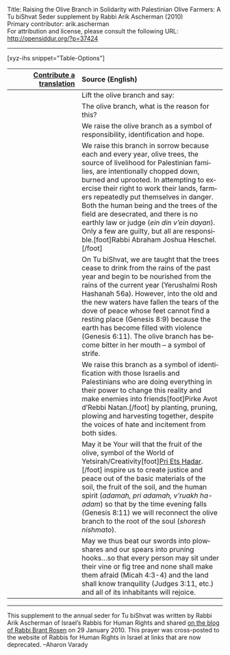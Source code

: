 <html>
<head></head>
<body>
Title: Raising the Olive Branch in Solidarity with Palestinian Olive Farmers: A Tu biShvat Seder supplement by Rabbi Arik Ascherman (2010)<br />
Primary contributor: arik.ascherman<br />
For attribution and license, please consult the following URL: <a href="http://opensiddur.org/?p=37424">http://opensiddur.org/?p=37424</a>
<p />
<hr />

[xyz-ihs snippet="Table-Options"]<table style="margin-left: auto; margin-right: auto;" class="draggable">
<thead><tr><th id="x" style="text-align: right;"><a href="/translate/" target="_blank" rel="noopener">Contribute a translation</a></th><th style="text-align: left;">Source (English)</th></tr></thead>
<tbody>
<tr><td style="vertical-align:top;" width="33%">
<div class="liturgy" lang="he">

</span></div></td>
 
<td style="vertical-align:top;">
<div class="english" lang="en">
<span class="instruction">Lift the olive branch and say:</span>
</div></td></tr>


<tr><td style="vertical-align:top;">
<div class="liturgy" lang="he">

</span></div></td>
 
<td style="vertical-align:top;">
<div class="english" lang="en">
The olive branch, what is the reason for this?
</div></td></tr>


<tr><td style="vertical-align:top;">
<div class="liturgy" lang="he">

</span></div></td>
 
<td style="vertical-align:top;">
<div class="english" lang="en">
We raise the olive branch as a symbol of responsibility, identification and hope.
</div></td></tr>


<tr><td style="vertical-align:top;">
<div class="liturgy" lang="he">

</span></div></td>
 
<td style="vertical-align:top;">
<div class="english" lang="en">
We raise this branch in sorrow because each and every year, olive trees, the source of livelihood for Palestinian families, are intentionally chopped down, burned and uprooted.  In attempting to exercise their right to work their lands, farmers repeatedly put themselves in danger. Both the human being and the trees of the field are desecrated, and there is no earthly law or judge (<em>ein din v’ein dayan</em>). Only a few are guilty, but all are responsible.[foot]Rabbi Abraham Joshua Heschel.[/foot]
</div></td></tr>


<tr><td style="vertical-align:top;">
<div class="liturgy" lang="he">

</span></div></td>
 
<td style="vertical-align:top;">
<div class="english" lang="en">
On Tu biShvat, we are taught that the trees cease to drink from the rains of the past year and begin to be nourished from the rains of the current year <span class="citation">(Yerushalmi Rosh Hashanah 56a)</span>. However, into the old and the new waters have fallen the tears of the dove of peace whose feet cannot find a resting place <span class="citation">(Genesis 8:9)</span> because the earth has become filled with violence <span class="citation">(Genesis 6:11)</span>. The olive branch has become bitter in her mouth – a symbol of strife.
</div></td></tr>


<tr><td style="vertical-align:top;">
<div class="liturgy" lang="he">

</span></div></td>
 
<td style="vertical-align:top;">
<div class="english" lang="en">
We raise this branch as a symbol of identification with those Israelis and Palestinians who are doing everything in their power to change this reality and make enemies into friends[foot]Pirke Avot d’Rebbi Natan.[/foot] by planting, pruning, plowing and harvesting together, despite the voices of hate and incitement from both sides.
</div></td></tr>


<tr><td style="vertical-align:top;">
<div class="liturgy" lang="he">

</span></div></td>
 
<td style="vertical-align:top;">
<div class="english" lang="en">
May it be Your will that the fruit of the olive, symbol of the World of Yetsirah/Creativity[foot]<a href="https://opensiddur.org/compilations/table-guides-and-haggadot/tu-bishvat-seder/pri-ets-hadar/">Pri Ets Hadar</a>.[/foot] inspire us to create justice and peace out of the basic materials of the soil, the fruit of the soil, and the human spirit (<em>adamah, pri adamah, v’ruakh ha-adam</em>) so that by the time evening falls <span class="citation">(Genesis 8:11)</span> we will reconnect the olive branch to the root of the soul (<em>shoresh nishmato</em>).
</div></td></tr>


<tr><td style="vertical-align:top;">
<div class="liturgy" lang="he">

</span></div></td>
 
<td style="vertical-align:top;">
<div class="english" lang="en">
May we thus beat our swords into plowshares and  our spears into pruning hooks…so that every person may sit under their vine or fig tree and none shall make them afraid <span class="citation">(Micah 4:3-4)</span> and the land shall know tranquility <span class="citation">(Judges 3:11, etc.)</span> and all of its inhabitants will rejoice.
</div></td></tr>
</tbody></table>

<hr />

This supplement to the annual seder for Tu biShvat was written by Rabbi Arik Ascherman of Israel’s Rabbis for Human Rights and shared <a href="https://rabbibrant.com/2010/01/29/replanting-the-uprooted-on-tu-bshevat/">on the blog of Rabbi Brant Rosen</a> on 29 January 2010. This prayer was cross-posted to the website of Rabbis for Human Rights in Israel at links that are now deprecated. –Aharon Varady

&nbsp;

</body>
</html>